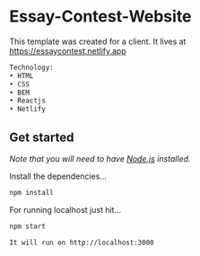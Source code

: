 # Essay-Contest-Website

This template was created for a client. It lives at https://essaycontest.netlify.app

```bash
Technology:
• HTML
• CSS
• BEM
• Reactjs
• Netlify
```

## Get started

_Note that you will need to have [Node.js](https://nodejs.org) installed._

Install the dependencies...

```bash
npm install
```

For running localhost just hit...

```bash
npm start
```

```bash
It will run on http://localhost:3000
```
